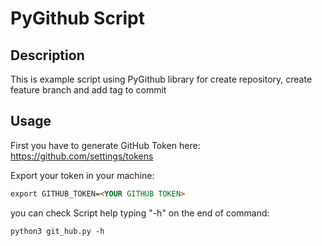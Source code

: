 # PyGithub Script

## Description

This is example script using PyGithub library for create repository, create feature branch and add tag to commit

## Usage

First you have to generate GitHub Token here: https://github.com/settings/tokens

Export your token in your machine:

```md
export GITHUB_TOKEN=<YOUR GITHUB TOKEN>
```

you can check Script help typing "-h" on the end of command:

```md
python3 git_hub.py -h
```